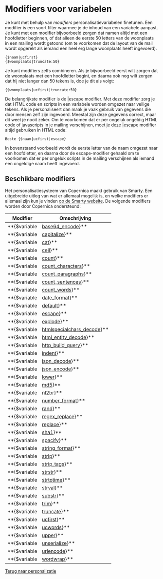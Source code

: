 # Modifiers voor variabelen

Je kunt met behulp van *modifiers* personalisatievariabelen finetunen. Een 
modifier is een soort filter waarmee je de inhoud van een variabele aanpast. 
Je kunt met een modifier bijvoorbeeld zorgen dat namen altijd met een hoofdletter
beginnen, of dat alleen de eerste 50 letters van de woonplaats in een mailing
wordt getoond (om te voorkomen dat de layout van de mail wordt opgerekt als
iemand een heel erg lange woonplaats heeft ingevoerd).

    {$naam|ucfirst}
    {$woonplaats|truncate:50}

Je kunt modifiers zelfs combineren. Als je bijvoorbeeld eerst wilt zorgen dat
de woonplaats met een hoofdletter begint, en daarna ook nog wilt zorgen dat
hij niet langer dan 50 tekens is, doe je dit als volgt:

    {$woonplaats|ucfirst|truncate:50}

De belangrijkste modifier is de |escape modifier. Met deze modifier zorg je
dat HTML code en scripts in een variabele worden omgezet naar veilige tekens. 
Als je personaliseert dan maak je vaak gebruik van gegevens die door mensen
zelf zijn ingevoerd. Meestal zijn deze gegevens correct, maar dit weet je 
nooit zeker. Om te voorkomen dat er per ongeluk ongeldig HTML code of javascripts
in je mailing verschijnen, moet je deze |escape modifier altijd gebruiken in
HTML code:

    Beste {$naam|ucfirst|escape}

In bovenstaand voorbeeld wordt de eerste letter van de naam omgezet naar een 
hoofdletter, en daarna door de escape-modifier gehaald om te voorkomen dat er
per ongeluk scripts in de mailing verschijnen als iemand een ongeldige naam
heeft ingevoerd.

## Beschikbare modifiers

Het personalisatiesysteem van Copernica maakt gebruik van Smarty. Een uitgebreide
uitleg van wat er allemaal mogelijk is, en welke modifiers er allemaal zijn 
kun je vinden [op de Smarty website](http://www.smarty.net/docs/en/).
De volgende modifiers worden door Copernica ondersteund:

| Modifier                                                                                          | Omschrijving                                                           |
|---------------------------------------------------------------------------------------------------|------------------------------------------------------------------------|
| **{$variable|[base64_encode](./personalization-modifiers-base64_encode.md)}**                     | variable naar base64 encoden                                           |
| **{$variable|[capitalize](./personalization-modifiers-capitalize.md)}**                           | eerste letter van elk woord omzetten naar een hoofdletter              |
| **{$variable|[cat](./personalization-modifiers-cat.md)}**                                         | tekst achter een variabele plakken                                     |
| **{$variable|[ceil](./personalization-modifiers-ceil.md)}**                                       | getal naar boven afronden                                              |
| **{$variable|[count](./personalization-modifiers-count.md)}**                                     | aantal elementen in variabele (handig als $variabele een array is)     |
| **{$variable|[count_characters](./personalization-modifiers-count_characters.md)}**               | aantal karakters in een string                                         |
| **{$variable|[count_paragraphs](./personalization-modifiers-paragraphs.md)}**                     | aantal paragrafen in een string                                        |
| **{$variable|[count_sentences](./personalization-modifiers-sentences.md)}**                       | aantal zinnen in een string                                            |
| **{$variable|[count_words](./personalization-modifiers-count_words.md)}**                         | aantal woorden in een string                                           |
| **{$variable|[date_format](./personalization-modifiers-date_format.md)}**                         | opmaken van een datum                                                  |
| **{$variable|[default](./personalization-modifiers-default.md)}**                                 | standaardwaarde indien een variabele niet bestaat                      |
| **{$variable|[escape](./personalization-modifiers-escape.md)}**                                   | scripts en html code filteren                                          |
| **{$variable|[explode](./personalization-modifiers-explode.md)}**                                 | string opsplitsen en converteren naar een array                        |
| **{$variable|[htmlspecialchars_decode](./personalization-modifiers-htmlspecialchars_decode.md)}** | tegenovergestelde van escape: tekst weer terugbrengen naar html |      |
| **{$variable|[html_entity_decode](./personalization-modifiers-html_entity_decode.md)}**           | html entities weer terugbrengen oorspronkelijke tekens                 |
| **{$variable|[http_build_query](./personalization-modifiers-http_build_query.md)}**               | variabele omzetten naar een query string                               |
| **{$variable|[indent](./personalization-modifiers-indent.md)}**                                   | tekst inspringen met spaties                                           |
| **{$variable|[json_decode](./personalization-modifiers-json_decode.md)}**                         | json code omzetten naar gewone variabele                               |
| **{$variable|[json_encode](./personalization-modifiers-json_encode.md)}**                         | variabele omzetten naar json (zodat het in javascript is te gebruiken) |
| **{$variable|[lower](./personalization-modifiers-lower.md)}**                                     | tekst omzetten naar kleine letters                                     |
| **{$variable|[md5](./personalization-modifiers-md5.md)}**                                         | tekst omzetten naar een md5 hash                                       |
| **{$variable|[nl2br](./personalization-modifiers-nl2br.md)}**                                     | newlines in de tekst omzetten naar &lt;bt/&gt; tags                    |
| **{$variable|[number_format](./personalization-modifiers-number_format.md)}**                     | getal opmaken                                                          |
| **{$variable|[rand](./personalization-modifiers-rand.md)}**                                       | random nummer maken                                                    |
| **{$variable|[regex_replace](./personalization-modifiers-regex_replace.md)}**                     | tekst filteren aan de hand van een reguliere expressie                 |
| **{$variable|[replace](./personalization-modifiers-replace.md)}**                                 | tekst vervangen                                                        |
| **{$variable|[sha1](./personalization-modifiers-sha1.md)}**                                       | bereken de sha1 hash van een variable                                  |
| **{$variable|[spacify](./personalization-modifiers-spacify.md)}**                                 | tekst oprekken door spaties toe te voegen                              |
| **{$variable|[string_format](./personalization-modifiers-string_format.md)}**                     | tekst opmaken op printf-achtige wijze                                  |
| **{$variable|[strip](./personalization-modifiers-strip.md)}**                                     | witruimte automatische vervangen                                       |
| **{$variable|[strip_tags](./personalization-modifiers-strip_tags.md)}**                           | html tags uit input filteren                                           |
| **{$variable|[strstr](./personalization-modifiers-strstr.md)}**                                   | substring zoeken en retourneren                                        |
| **{$variable|[strtotime](./personalization-modifiers-strtotime.md)}**                             | text converteren naar een tijd                                         |
| **{$variable|[strval](./personalization-modifiers-strval.md)}**                                   | variabele omzetten naar een string                                     |
| **{$variable|[substr](./personalization-modifiers-substr.md)}**                                   | substring selecteren                                                   |
| **{$variable|[trim](./personalization-modifiers-trim.md)}**                                       | witruimte aan het begin en einde van een tekst verwijderen             |
| **{$variable|[truncate](./personalization-modifiers-truncate.md)}**                               | maximum lengte voor tekst instellen                                    |
| **{$variable|[ucfirst](./personalization-modifiers-ucfirst.md)}**                                 | eerste letter omzetten naar een hoofdletter                            |
| **{$variable|[ucwords](./personalization-modifiers-ucwords.md)}**                                 | eerste letter van elk woord omzetten naar een hoofdletter              |
| **{$variable|[upper](./personalization-modifiers-upper.md)}**                                     | tekst omzetten naar hoofdletters                                       |
| **{$variable|[unserialize](./personalization-modifiers-unserialize.md)}**                         | php unserialize algoritme                                              |
| **{$variable|[urlencode](./personalization-modifiers-urlencode.md)}**                             | variabele omzetten zodat die in een url kan worden gebruikt            |
| **{$variable|[wordwrap](./personalization-modifiers-wordwrap.md)}**                               | automatisch newlines toevoegen aan tekst                               |
                                                                                                                                                                        
[Terug naar personalizatie](./personalization)                                                                                                                               
                                                                                                                                                                            
